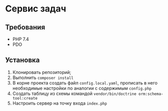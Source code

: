 # Сервис задач
## Требования
* PHP 7.4
* PDO

## Установка
1. Клонировать репозиторий;
2. Выполнить `composer install`
3. В корне проекта создать файл `config.local.yaml`, 
прописать в него необходимые настройки
по аналогии с содержимым `config.php` 
4. Создать таблицу из схемы командой  `vendor/bin/doctrine orm:schema-tool:create`
5. Настроить сервер на точку входа `index.php`
